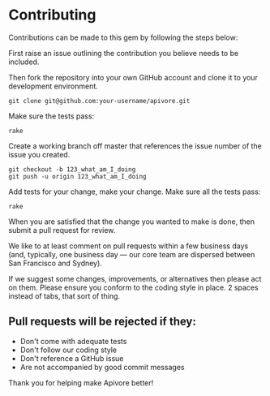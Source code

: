 # Contributing

Contributions can be made to this gem by following the steps below: 

First raise an issue outlining the contribution you believe needs to be included.

Then fork the repository into your own GitHub account and clone it to your development environment.

    git clone git@github.com:your-username/apivore.git
    
Make sure the tests pass:

    rake

Create a working branch off master that references the issue number of the issue you created.

    git checkout -b 123_what_am_I_doing
    git push -u origin 123_what_am_I_doing

Add tests for your change, make your change. Make sure all the tests pass:

    rake

When you are satisfied that the change you wanted to make is done, then submit a pull request for review.

We like to at least comment on pull requests within a few business days (and, typically, one business day — our core team are dispersed between San Francisco and Sydney).

If we suggest some changes, improvements, or alternatives then please act on them. Please ensure you conform to the coding style in place. 2 spaces instead of tabs, that sort of thing.

## Pull requests will be rejected if they:

* Don't come with adequate tests
* Don't follow our coding style
* Don't reference a GitHub issue
* Are not accompanied by good commit messages

Thank you for helping make Apivore better!
